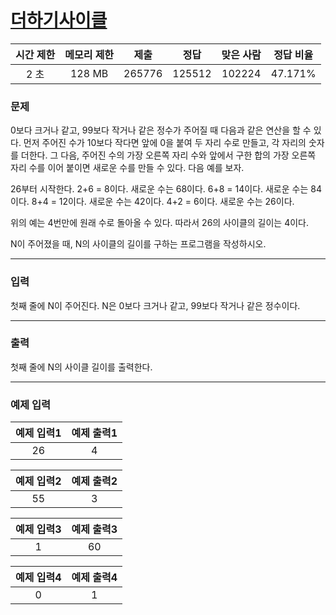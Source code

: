 # [더하기사이클](https://www.acmicpc.net/problem/1110)

<div align = center>

| 시간 제한 | 메모리 제한 |  제출  |  정답  | 맞은 사람 | 정답 비율 |
| :-------: | :---------: | :----: | :----: | :-------: | :-------: |
|   2 초    |   128 MB    | 265776 | 125512 |  102224   |  47.171%  |

</div>

### 문제

0보다 크거나 같고, 99보다 작거나 같은 정수가 주어질 때 다음과 같은 연산을 할 수 있다. 먼저 주어진 수가 10보다 작다면 앞에 0을 붙여 두 자리 수로 만들고, 각 자리의 숫자를 더한다. 그 다음, 주어진 수의 가장 오른쪽 자리 수와 앞에서 구한 합의 가장 오른쪽 자리 수를 이어 붙이면 새로운 수를 만들 수 있다. 다음 예를 보자.

26부터 시작한다. 2+6 = 8이다. 새로운 수는 68이다. 6+8 = 14이다. 새로운 수는 84이다. 8+4 = 12이다. 새로운 수는 42이다. 4+2 = 6이다. 새로운 수는 26이다.

위의 예는 4번만에 원래 수로 돌아올 수 있다. 따라서 26의 사이클의 길이는 4이다.

N이 주어졌을 때, N의 사이클의 길이를 구하는 프로그램을 작성하시오.

---

### 입력

첫째 줄에 N이 주어진다. N은 0보다 크거나 같고, 99보다 작거나 같은 정수이다.

---

### 출력

첫째 줄에 N의 사이클 길이를 출력한다.

---

### 예제 입력

| 예제 입력1 | 예제 출력1 |
| :--------: | :--------: |
|     26     |     4      |

| 예제 입력2 | 예제 출력2 |
| :--------: | :--------: |
|     55     |     3      |

| 예제 입력3 | 예제 출력3 |
| :--------: | :--------: |
|     1      |     60     |

| 예제 입력4 | 예제 출력4 |
| :--------: | :--------: |
|     0      |     1      |
